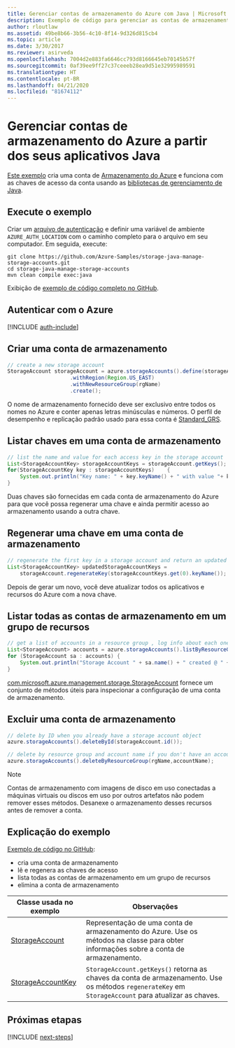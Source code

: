 ```yaml
---
title: Gerenciar contas de armazenamento do Azure com Java | Microsoft Docs
description: Exemplo de código para gerenciar as contas de armazenamento do Azure usando o SDK do Azure para Java
author: rloutlaw
ms.assetid: 49be8b66-3b56-4c10-8f14-9d326d815cb4
ms.topic: article
ms.date: 3/30/2017
ms.reviewer: asirveda
ms.openlocfilehash: 7004d2e883fa6646cc793d8166645eb70145b57f
ms.sourcegitcommit: 0af39ee9ff27c37ceeeb28ea9d51e32995989591
ms.translationtype: HT
ms.contentlocale: pt-BR
ms.lasthandoff: 04/21/2020
ms.locfileid: "81674112"
---
```

# <a name="manage-azure-storage-accounts-from-your-java-applications"></a>Gerenciar contas de armazenamento do Azure a partir dos seus aplicativos Java

[Este exemplo](https://github.com/Azure-Samples/storage-java-manage-storage-accounts) cria uma conta de [Armazenamento do Azure](/azure/storage/storage-introduction) e funciona com as chaves de acesso da conta usando as [bibliotecas de gerenciamento de Java](https://github.com/Azure/azure-sdk-for-java). 

## <a name="run-the-sample"></a>Execute o exemplo

Criar um [arquivo de autenticação](https://github.com/Azure/azure-sdk-for-java/blob/master/AUTH.md) e definir uma variável de ambiente `AZURE_AUTH_LOCATION` com o caminho completo para o arquivo em seu computador. Em seguida, execute:

```
git clone https://github.com/Azure-Samples/storage-java-manage-storage-accounts.git
cd storage-java-manage-storage-accounts
mvn clean compile exec:java
```

Exibição de [exemplo de código completo no GitHub](https://github.com/Azure-Samples/storage-java-manage-storage-accounts).

## <a name="authenticate-with-azure"></a>Autenticar com o Azure

[!INCLUDE [auth-include](includes/java-auth-include.md)] 

## <a name="create-a-storage-account"></a>Criar uma conta de armazenamento

```java
// create a new storage account
StorageAccount storageAccount = azure.storageAccounts().define(storageAccountName)
                    .withRegion(Region.US_EAST)
                    .withNewResourceGroup(rgName)
                    .create();
```

O nome de armazenamento fornecido deve ser exclusivo entre todos os nomes no Azure e conter apenas letras minúsculas e números. O perfil de desempenho e replicação padrão usado para essa conta é [Standard_GRS](/azure/storage/common/storage-redundancy-grs).

## <a name="list-keys-in-a-storage-account"></a>Listar chaves em uma conta de armazenamento
```java
// list the name and value for each access key in the storage account
List<StorageAccountKey> storageAccountKeys = storageAccount.getKeys();
for(StorageAccountKey key : storageAccountKeys)    {
    System.out.println("Key name: " + key.keyName() + " with value "+ key.value());
}
```

Duas chaves são fornecidas em cada conta de armazenamento do Azure para que você possa regenerar uma chave e ainda permitir acesso ao armazenamento usando a outra chave.

## <a name="regenerate-a-key-in-a-storage-account"></a>Regenerar uma chave em uma conta de armazenamento

```java
// regenerate the first key in a storage account and return an updated list of keys 
List<StorageAccountKey> updatedStorageAccountKeys =
    storageAccount.regenerateKey(storageAccountKeys.get(0).keyName());
```

Depois de gerar um novo, você deve atualizar todos os aplicativos e recursos do Azure com a nova chave.

## <a name="list-all-storage-accounts-in-a-resource-group"></a>Listar todas as contas de armazenamento em um grupo de recursos
```java
// get a list of accounts in a resource group , log info about each one
List<StorageAccount> accounts = azure.storageAccounts().listByResourceGroup(rgName);
for (StorageAccount sa : accounts) {
    System.out.println("Storage Account " + sa.name() + " created @ " + sa.creationTime());
}
```

[com.microsoft.azure.management.storage.StorageAccount](/java/api/com.microsoft.azure.management.storage.storageaccount) fornece um conjunto de métodos úteis para inspecionar a configuração de uma conta de armazenamento.

## <a name="delete-a-storage-account"></a>Excluir uma conta de armazenamento
```java
// delete by ID when you already have a storage account object
azure.storageAccounts().deleteById(storageAccount.id());

// delete by resource group and account name if you don't have an account object
azure.storageAccounts().deleteByResourceGroup(rgName,accountName);
```

> [!NOTE]
> Contas de armazenamento com imagens de disco em uso conectadas a máquinas virtuais ou discos em uso por outros artefatos não podem remover esses métodos. Desanexe o armazenamento desses recursos antes de remover a conta.

## <a name="sample-explanation"></a>Explicação do exemplo

[Exemplo de código no GitHub](https://github.com/Azure-Samples/storage-java-manage-storage-accounts):

- cria uma conta de armazenamento
- lê e regenera as chaves de acesso
- lista todas as contas de armazenamento em um grupo de recursos
- elimina a conta de armazenamento 

| Classe usada no exemplo | Observações
|-------|-------|
| [StorageAccount](/java/api/com.microsoft.azure.management.storage.storageaccount)  | Representação de uma conta de armazenamento do Azure. Use os métodos na classe para obter informações sobre a conta de armazenamento.
| [StorageAccountKey](/java/api/com.microsoft.azure.management.storage.storageaccountkey) | `StorageAccount.getKeys()` retorna as chaves da conta de armazenamento. Use os métodos `regenerateKey` em `StorageAccount` para atualizar as chaves.

## <a name="next-steps"></a>Próximas etapas

[!INCLUDE [next-steps](includes/java-next-steps.md)]